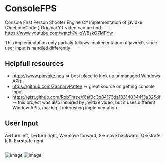 # ConsoleFPS
Console First Person Shooter Engine C# Implementation of javidx9 (OneLoneCoder)
Original YT video can be find https://www.youtube.com/watch?v=xW8skO7MFYw

This implementation only partialy follows implementation of javidx9, since user input is handled differently

## Helpfull resources
- https://www.pinvoke.net/  => best place to look up unmanaged Windows APIs
- https://github.com/ZacharyPatten  => great source on getting console input
- https://gist.github.com/RobThree/f6af3c3b84173da183140344f3a325df => this project was also inspired by javidx9 video, but it uses different Window APIs, making it interesting implementation


## User Input 
A=>turn left, D=>turn right, W=>move forward, S=>move backward, Q=>strafe left, E=>strafe right

##
![image](https://github.com/dragoaus/ConsoleFPS/assets/48952742/1ef83746-0921-430f-be5a-72878ebc72e3)
![image](https://github.com/dragoaus/ConsoleFPS/assets/48952742/75ec309b-c60a-416b-b01b-07cd26cf30e8)

